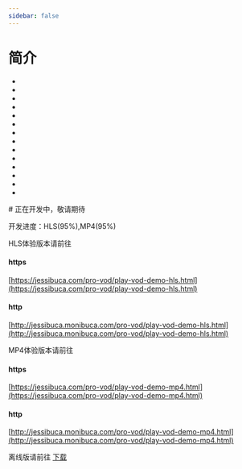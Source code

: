 ```yaml
---
sidebar: false
---
```


# 简介
-
-
-
-
-
-
-
-
-
-
-
-
-
-
<Rice/>
# 正在开发中，敬请期待


开发进度：HLS(95%),MP4(95%)

HLS体验版本请前往

#### https
[https://jessibuca.com/pro-vod/play-vod-demo-hls.html](https://jessibuca.com/pro-vod/play-vod-demo-hls.html)

#### http
[http://jessibuca.monibuca.com/pro-vod/play-vod-demo-hls.html](http://jessibuca.monibuca.com/pro-vod/play-vod-demo-hls.html)


MP4体验版本请前往

#### https
[https://jessibuca.com/pro-vod/play-vod-demo-mp4.html](https://jessibuca.com/pro-vod/play-vod-demo-mp4.html)

#### http
[http://jessibuca.monibuca.com/pro-vod/play-vod-demo-mp4.html](http://jessibuca.monibuca.com/pro-vod/play-vod-demo-mp4.html)


离线版请前往 [下载](https://jessibuca.com/pro-vod.zip)

